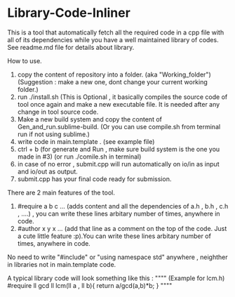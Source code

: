 # Library-Code-Inliner
This is a tool that automatically fetch all the required code in a cpp file with all of its dependencies while you have a well maintained library of codes. See readme.md file for details about library.

How to use.
1. copy the content of repository into a folder. (aka "Working_folder") (Suggestion : make a new one, dont change your current working folder.)
2. run ./install.sh (This is Optional , it basically compiles the source code of tool once again and make a new executable file. It is needed after any change in tool source code.
3. Make a new build system and copy the content of Gen_and_run.sublime-build. (Or you can use compile.sh from terminal run if not using sublime.)
4. write code in main.template . (see example file)
5. ctrl + b (for generate and Run , make sure build system is the one you made in #3) (or run ./comile.sh in terminal)
6. in case of  no error , submit.cpp will run automatically on io/in as input and io/out as output. 
6. submit.cpp has your final code ready for submission.

There are 2 main features of the tool.
1. #require a b c ... (adds content and all the dependencies of a.h , b.h , c.h , ....) , you can write these lines arbitary number of times, anywhere in code.
2. #author x y x ... (add that line as a comment on the top of the code. Just a cute little feature :p).You can write these lines arbitary number of times, anywhere in code.

No need to write "#include" or "using namespace std" anywhere , neighther in libraries not in main.template code.

A typical library code will look something like this :
"""" (Example for lcm.h)
#require ll gcd
ll lcm(ll a , ll b){
  return a/gcd(a,b)*b;
}
""""
